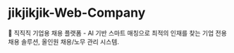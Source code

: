 # jikjikjik-Web-Company
🏢 직직직 기업용 채용 플랫폼 - AI 기반 스마트 매칭으로 최적의 인재를 찾는 기업 전용 채용 솔루션, 올인원 채용/노무 관리 시스템.

